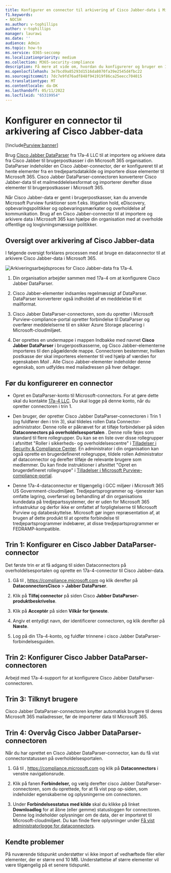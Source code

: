 ```yaml
---
title: Konfigurer en connector til arkivering af Cisco Jabber-data i Microsoft 365
f1.keywords:
- NOCSH
ms.author: v-tophillips
author: v-tophillips
manager: laurawi
ms.date: ''
audience: Admin
ms.topic: how-to
ms.service: O365-seccomp
ms.localizationpriority: medium
ms.collection: M365-security-compliance
description: Få mere at vide om, hvordan du konfigurerer og bruger en 17a-4 Cisco Jabber DataParser-connector til at importere og arkivere Cisco Jabber-data i Microsoft 365.
ms.openlocfilehash: 3e7bcd9a85293d1516da8070fa39e2545d4fbc22
ms.sourcegitcommit: 7dc7e9fd76adf848f941919f86ca25eecc704015
ms.translationtype: MT
ms.contentlocale: da-DK
ms.lasthandoff: 05/11/2022
ms.locfileid: "65319954"
---
```

# <a name="set-up-a-connector-to-archive-cisco-jabber-data"></a>Konfigurer en connector til arkivering af Cisco Jabber-data

[!include[Purview banner](../includes/purview-rebrand-banner.md)]

Brug [Cisco Jabber DataParser](https://www.17a-4.com/jabber-dataparser/) fra 17a-4 LLC til at importere og arkivere data fra Cisco Jabber til brugerpostkasser i din Microsoft 365 organisation. DataParser indeholder en Cisco Jabber-connector, der er konfigureret til at hente elementer fra en tredjepartsdatakilde og importere disse elementer til Microsoft 365. Cisco Jabber DataParser-connectoren konverterer Cisco Jabber-data til et mailmeddelelsesformat og importerer derefter disse elementer til brugerpostkasser i Microsoft 365.

Når Cisco Jabber-data er gemt i brugerpostkasser, kan du anvende Microsoft Purview funktioner som f.eks. litigation hold, eDiscovery, opbevaringspolitikker og opbevaringsmærkater og overholdelse af kommunikation. Brug af en Cisco Jabber-connector til at importere og arkivere data i Microsoft 365 kan hjælpe din organisation med at overholde offentlige og lovgivningsmæssige politikker.

## <a name="overview-of-archiving-cisco-jabber-data"></a>Oversigt over arkivering af Cisco Jabber-data

I følgende oversigt forklares processen med at bruge en dataconnector til at arkivere Cisco Jabber-data i Microsoft 365.

![Arkiveringsarbejdsproces for Cisco Jabber-data fra 17a-4.](../media/CiscoJabberDataParserConnectorWorkflow.png)

1. Din organisation arbejder sammen med 17a-4 om at konfigurere Cisco Jabber DataParser.

2. Cisco Jabber-elementer indsamles regelmæssigt af DataParser. DataParser konverterer også indholdet af en meddelelse til et mailformat.

3. Cisco Jabber DataParser-connectoren, som du opretter i Microsoft Purview-compliance-portal opretter forbindelse til DataParser og overfører meddelelserne til en sikker Azure Storage placering i Microsoft-cloudmiljøet.

4. Der oprettes en undermappe i mappen Indbakke med navnet **Cisco Jabber DataParser** i brugerpostkasserne, og Cisco Jabber-elementerne importeres til den pågældende mappe. Connectoren bestemmer, hvilken postkasse der skal importeres elementer til ved hjælp af værdien for egenskaben *Mail* . Alle Cisco Jabber-elementer indeholder denne egenskab, som udfyldes med mailadressen på hver deltager.

## <a name="before-you-set-up-a-connector"></a>Før du konfigurerer en connector

- Opret en DataParser-konto til Microsoft-connectors. For at gøre dette skal du kontakte [17a-4 LLC](https://www.17a-4.com/contact/). Du skal logge på denne konto, når du opretter connectoren i trin 1.

- Den bruger, der opretter Cisco Jabber DataParser-connectoren i Trin 1 (og fuldfører den i trin 3), skal tildeles rollen Data Connector-administrator. Denne rolle er påkrævet for at tilføje forbindelser på siden **Dataconnectors på overholdelsesportalen** . Denne rolle føjes som standard til flere rollegrupper. Du kan se en liste over disse rollegrupper i afsnittet "Roller i sikkerheds- og overholdelsescentre" i [Tilladelser i Security & Compliance Center](../security/office-365-security/permissions-in-the-security-and-compliance-center.md#roles-in-the-security--compliance-center). En administrator i din organisation kan også oprette en brugerdefineret rollegruppe, tildele rollen Administrator af dataconnector og derefter tilføje de relevante brugere som medlemmer. Du kan finde instruktioner i afsnittet "Opret en brugerdefineret rollegruppe" i [Tilladelser i Microsoft Purview-compliance-portal](microsoft-365-compliance-center-permissions.md#create-a-custom-role-group).

- Denne 17a-4-dataconnector er tilgængelig i GCC miljøer i Microsoft 365 US Government-cloudmiljøet. Tredjepartsprogrammer og -tjenester kan omfatte lagring, overførsel og behandling af din organisations kundedata på tredjepartssystemer, der er uden for Microsoft 365 infrastruktur og derfor ikke er omfattet af forpligtelserne til Microsoft Purview og databeskyttelse. Microsoft gør ingen repræsentation af, at brugen af dette produkt til at oprette forbindelse til tredjepartsprogrammer indebærer, at disse tredjepartsprogrammer er FEDRAMP-kompatible.

## <a name="step-1-set-up-a-cisco-jabber-dataparser-connector"></a>Trin 1: Konfigurer en Cisco Jabber DataParser-connector

Det første trin er at få adgang til siden Dataconnectors på overholdelsesportalen og oprette en 17a-4-connector til Cisco Jabber-data.

1. Gå til , <https://compliance.microsoft.com> og klik derefter på **DataconnectorsCisco** >  **Jabber DataParser**.

2. Klik på **Tilføj connector** på siden Cisco **Jabber DataParser-produktbeskrivelse**.

3. Klik på **Acceptér** på siden **Vilkår for tjeneste**.

4. Angiv et entydigt navn, der identificerer connectoren, og klik derefter på **Næste**.

5. Log på din 17a-4-konto, og fuldfør trinnene i cisco Jabber DataParser-forbindelsesguiden.

## <a name="step-2-configure-the-cisco-jabber-dataparser-connector"></a>Trin 2: Konfigurer Cisco Jabber DataParser-connectoren

Arbejd med 17a-4-support for at konfigurere Cisco Jabber DataParser-connectoren.

## <a name="step-3-map-users"></a>Trin 3: Tilknyt brugere

Cisco Jabber DataParser-connectoren knytter automatisk brugere til deres Microsoft 365 mailadresser, før de importerer data til Microsoft 365.

## <a name="step-4-monitor-the-cisco-jabber-dataparser-connector"></a>Trin 4: Overvåg Cisco Jabber DataParser-connectoren

Når du har oprettet en Cisco Jabber DataParser-connector, kan du få vist connectorstatussen på overholdelsesportalen.

1. Gå til , <https://compliance.microsoft.com> og klik på **Dataconnectors** i venstre navigationsrude.

2. Klik på fanen **Forbindelser,** og vælg derefter cisco Jabber DataParser-connectoren, som du oprettede, for at få vist pop op-siden, som indeholder egenskaberne og oplysningerne om connectoren.

3. Under **Forbindelsesstatus med kilde** skal du klikke på linket **Downloadlog** for at åbne (eller gemme) statusloggen for connectoren. Denne log indeholder oplysninger om de data, der er importeret til Microsoft-cloudmiljøet. Du kan finde flere oplysninger under [Få vist administratorlogge for dataconnectors](data-connector-admin-logs.md).

## <a name="known-issues"></a>Kendte problemer

På nuværende tidspunkt understøtter vi ikke import af vedhæftede filer eller elementer, der er større end 10 MB. Understøttelse af større elementer vil være tilgængelig på et senere tidspunkt.
